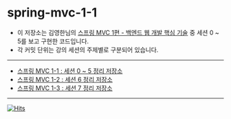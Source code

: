 # spring-mvc-1-1

- 이 저장소는 김영한님의 [스프링 MVC 1편 - 백엔드 웹 개발 핵심 기술](https://www.inflearn.com/course/%EC%8A%A4%ED%94%84%EB%A7%81-mvc-1/dashboard) 중 세션 0 ~ 5를 보고 구현한 코드입니다.
- 각 커밋 단위는 강의 세션의 주제별로 구분되어 있습니다.

---

- [스프링 MVC 1-1 : 세션 0 ~ 5 정리 저장소](https://github.com/ku-kim/spring-mvc-1-1)
- [스프링 MVC 1-2 : 세션 6 정리 저장소](https://github.com/ku-kim/spring-mvc-1-2)
- [스프링 MVC 1-3 : 세션 7 정리 저장소](https://github.com/ku-kim/spring-mvc-1-3)

---

[![Hits](https://hits.seeyoufarm.com/api/count/incr/badge.svg?url=https%3A%2F%2Fgithub.com%2Fku-kim%2Fspring-mvc-1&count_bg=%2379C83D&title_bg=%23555555&icon=&icon_color=%23E7E7E7&title=hits&edge_flat=false)](https://hits.seeyoufarm.com)
